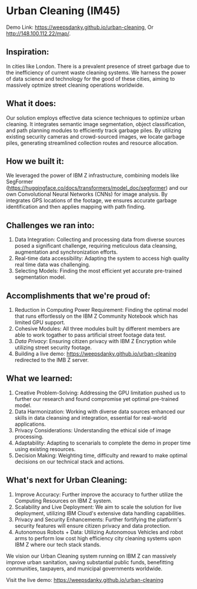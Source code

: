# Urban Cleaning (IM45)
Demo Link: https://weepsdanky.github.io/urban-cleaning, 
Or http://148.100.112.22/map/. 
## Inspiration:

In cities like London. There is a prevalent presence of street garbage due to the inefficiency of current waste cleaning systems. We harness the power of data science and technology for the good of these cities, aiming to massively optmize street cleaning operations worldwide.

## What it does:

Our solution employs effective data science techniques to optimize urban cleaning. It integrates semantic image segmentation, object classification, and path planning modules to efficiently track garbage piles. By utilizing existing security cameras and crowd-sourced images, we locate garbage piles, generating streamlined collection routes and resource allocation.

## How we built it:

We leveraged the power of IBM Z infrastructure, combining models like SegFormer (https://huggingface.co/docs/transformers/model_doc/segformer) and our own Convolutional Neural Networks (CNNs) for image analysis. By integrates GPS locations of the footage, we ensures accurate garbage identification and then applies mapping with path finding.

## Challenges we ran into:

1. Data Integration: Collecting and processing data from diverse sources posed a significant challenge, requiring meticulous data cleansing, augmentation and synchronization efforts.
2. Real-time data accessibility: Adapting the system to access high quality real time data was challenging.
3. Selecting Models: Finding the most efficient yet accurate pre-trained segmentation model.

## Accomplishments that we're proud of:

1. Reduction in Computing Power Requirement: Finding the optimal model that runs effortlessly on the IBM Z Community Notebook which has limited GPU support.
2. Cohesive Modules: All three modules built by different members are able to work togather to pass artificial street footage data test.
3. *Data Privacy*: Ensuring citizen privacy with IBM Z Encryption while utilizing street security footage.
4. Building a live demo: https://weepsdanky.github.io/urban-cleaning redirected to the IMB Z server.

## What we learned:

1. Creative Problem-Solving: Addressing the GPU limitation pushed us to further our research and found compromise yet optimal pre-trained model.
2. Data Harmonization: Working with diverse data sources enhanced our skills in data cleansing and integration, essential for real-world applications.
3. Privacy Considerations: Understanding the ethical side of image processing.
4. Adaptability: Adapting to scenarials to complete the demo in proper time using existing resources.
5. Decision Making: Weighting time, difficulty and reward to make optimal decisions on our technical stack and actions.

## What's next for Urban Cleaning:

1. Improve Accuracy: Further improve the accuracy to further utilize the Computing Resources on IBM Z system. 
2. Scalability and Live Deployment: We aim to scale the solution for live deployment, utilizing IBM Cloud's extensive data handling capabilities.
3. Privacy and Security Enhancements: Further fortifying the platform's security features will ensure citizen privacy and data protection.
4. Autonomous Robots + Data: Utilizing Autonomous Vehicles and robot arms to perform low cost high efficiency city cleaning systems upon IBM Z where our tech stack stands.

We vision our Urban Cleaning system running on IBM Z can massively improve urban sanitation, saving substantial public funds, benefitting communities, taxpayers, and municipal governments worldwide.

Visit the live demo: https://weepsdanky.github.io/urban-cleaning
